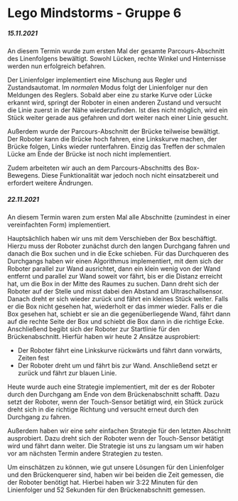 # Lego Mindstorms - Gruppe 6

##### 15.11.2021
An diesem Termin wurde zum ersten Mal der gesamte Parcours-Abschnitt des Linenfolgens bewältigt.
Sowohl Lücken, rechte Winkel und Hinternisse werden nun erfolgreich befahren.

Der Linienfolger implementiert eine Mischung aus Regler und Zustandsautomat.
Im *normalen* Modus folgt der Linienfolger nur den Meldungen des Reglers. Sobald aber eine zu starke Kurve oder Lücke erkannt wird, springt der Roboter in einen anderen Zustand und versucht die Linie zuerst in der Nähe wiederzufinden. Ist dies nicht möglich, wird ein Stück weiter gerade aus gefahren und dort weiter nach einer Linie gesucht.

Außerdem wurde der Parcours-Abschnitt der Brücke teilweise bewältigt. Der Roboter kann die Brücke hoch fahren, eine Linkskurve machen, der Brücke folgen, Links wieder runterfahren. Einzig das Treffen der schmalen Lücke am Ende der Brücke ist noch nicht implementiert.

Zudem arbeiteten wir auch an dem Parcours-Abschnitts des Box-Bewegens. Diese Funktionalität war jedoch noch nicht einsatzbereit und erfordert weitere Ändrungen. 

##### 22.11.2021
An diesem Termin waren zum ersten Mal alle Abschnitte (zumindest in einer vereinfachten Form) implementiert.

Hauptsächlich haben wir uns mit dem Verschieben der Box beschäftigt. Hierzu muss der Roboter zunächst durch den langen Durchgang fahren und danach die Box suchen und in die Ecke schieben.
Für das Durchqueren des Durchgangs haben wir einen Algorithmus implementiert, mit dem sich der Roboter parallel zur Wand ausrichtet, dann ein klein wenig von der Wand entfernt und parallel zur Wand soweit vor fährt, bis er die Distanz erreicht hat, um die Box in der Mitte des Raumes zu suchen.
Dann dreht sich der Roboter auf der Stelle und misst dabei den Abstand am Ultraschallsensor. Danach dreht er sich wieder zurück und fährt ein kleines Stück weiter.
Falls er die Box nicht gesehen hat, wiederholt er das immer wieder.
Falls er die Box gesehen hat, schiebt er sie an die gegenüberliegende Wand, fährt dann auf die rechte Seite der Box und schiebt die Box dann in die richtige Ecke.
Anschließend begibt sich der Roboter zur Startlinie für den Brückenabschnitt.
Hierfür haben wir heute 2 Ansätze ausprobiert:
- Der Roboter fährt eine Linkskurve rückwärts und fährt dann vorwärts, Zeiten fest
- Der Roboter dreht um und fährt bis zur Wand. Anschließend setzt er zurück und fährt zur blauen Linie.

Heute wurde auch eine Strategie implementiert, mit der es der Roboter durch den Durchgang am Ende von dem Brückenabschnitt schafft. Dazu setzt der Roboter, wenn der Touch-Sensor betätigt wird, ein Stück zurück dreht sich in die richtige Richtung und versucht erneut durch den Durchgang zu fahren.

Außerdem haben wir eine sehr einfachen Strategie für den letzten Abschnitt ausprobiert.
Dazu dreht sich der Roboter wenn der Touch-Sensor betätigt wird und fährt dann weiter.
Die Strategie ist uns zu langsam um wir haben vor am nächsten Termin andere Strategien zu testen.

Um einschätzen zu können, wie gut unsere Lösungen für den Linienfolger und den Brückenquerer sind, haben wir bei beiden die Zeit gemessen, die der Roboter benötigt hat.
Hierbei haben wir 3:22 Minuten für den Linienfolger und 52 Sekunden für den Brückenabschnitt gemessen.
